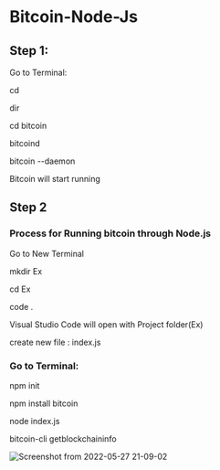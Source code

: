 # Bitcoin-Node-Js

## Step 1:
Go to Terminal: 

cd 

dir

cd bitcoin

bitcoind

bitcoin --daemon

Bitcoin will start running

## Step 2

### Process for Running bitcoin through Node.js

Go to New Terminal

mkdir Ex

cd Ex

code .


Visual Studio Code will open with Project folder(Ex)

create new file : index.js

### Go to Terminal:

npm init

npm install bitcoin

node index.js

bitcoin-cli getblockchaininfo


![Screenshot from 2022-05-27 21-09-02](https://user-images.githubusercontent.com/105789347/170739633-5bca09dc-05ae-4ab0-8c24-dafe48c3d920.png)

